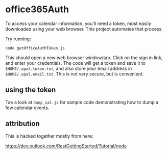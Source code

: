 ﻿office365Auth
=============

To access your calendar information, you'll need a token, most easily downloaded using your web browser.
This project automates that process.

Try running:
```
node getOfficeAuthToken.js
```

This should open a new web browser window/tab.
Click on the sign in link, and enter your credentials.
The code will get a token and save it to `$HOME/.opal.token.txt`, and also store your email address in `$HOME/.opal.email.txt`.
This is not very secure, but is convenient.

## using the token

Tae a look at `dump_cal.js` for sample code demonstrating how to dump a few calendar events.

## attribution

This is hacked together mostly from here:

https://dev.outlook.com/RestGettingStarted/Tutorial/node

